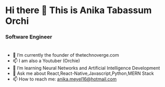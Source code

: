 #                                                              Hi there 👋 This is Anika Tabassum Orchi
### Software Engineer

#
- 🔭 I’m currently the founder of thetechnoverge.com
- 📫 I am also a Youtuber (Orchie)
- 🌱 I’m learning Neural Networks and Artificial Intelligence Development
- 💬 Ask me about React,React-Native,Javascript,Python,MERN Stack 
- 📫 How to reach me: anika.meyel16@hotmail.com






